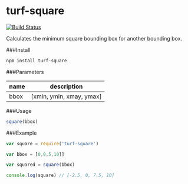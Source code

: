 turf-square
===========
[![Build Status](https://travis-ci.org/Turfjs/turf-square.svg?branch=master)](https://travis-ci.org/Turfjs/turf-square)

Calculates the minimum square bounding box for another bounding box.

###Install

```sh
npm install turf-square
```

###Parameters

|name|description|
|---|---|
|bbox|[xmin, ymin, xmay, ymax]|

###Usage

```js
square(bbox)
```

###Example

```js
var square = require('turf-square')

var bbox = [0,0,5,10]]

var squared = square(bbox)

console.log(square) // [-2.5, 0, 7.5, 10]
```

